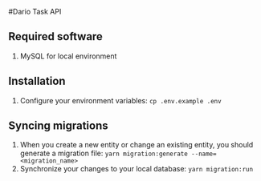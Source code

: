 #Dario Task API

## Required software

1. MySQL for local environment

## Installation

1. Configure your environment variables: `cp .env.example .env`

## Syncing migrations

1. When you create a new entity or change an existing entity, you should generate a migration file: `yarn migration:generate --name=<migration_name>`
2. Synchronize your changes to your local database: `yarn migration:run`
